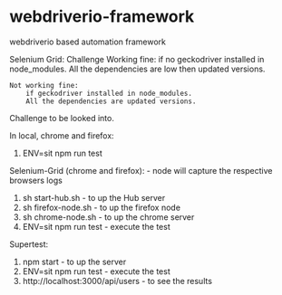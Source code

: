 # webdriverio-framework
webdriverio based automation framework

Selenium Grid: Challenge
    Working fine:
        if no geckodriver installed in node_modules.
        All the dependencies are low then updated versions.

    Not working fine:
        if geckodriver installed in node_modules.
        All the dependencies are updated versions.

Challenge to be looked into.


In local, chrome and firefox:
1. ENV=sit npm run test

Selenium-Grid (chrome and firefox): - node will capture the respective browsers logs
1. sh start-hub.sh  - to up the Hub server
2. sh firefox-node.sh - to up the firefox node
3. sh chrome-node.sh - to up the chrome server
4. ENV=sit npm run test - execute the test

Supertest:
1. npm start - to up the server
2. ENV=sit npm run test - execute the test
3. http://localhost:3000/api/users - to see the results

